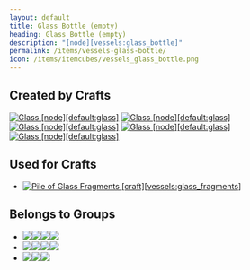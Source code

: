 ```yaml
---
layout: default
title: Glass Bottle (empty)
heading: Glass Bottle (empty)
description: "[node][vessels:glass_bottle]"
permalink: /items/vessels-glass-bottle/
icon: /items/itemcubes/vessels_glass_bottle.png
---
```



## Created by Crafts

<div class="craft">
    <div>
        <span><a href="{{site.baseurl}}/items/default-glass/"><img src="{{site.baseurl}}/assets/img/items/itemcubes/default_glass.png" data-toggle="tooltip" title="Glass [node][default:glass]"></a></span>
        <span></span>
        <span><a href="{{site.baseurl}}/items/default-glass/"><img src="{{site.baseurl}}/assets/img/items/itemcubes/default_glass.png" data-toggle="tooltip" title="Glass [node][default:glass]"></a></span>
    </div>
    <div>
        <span><a href="{{site.baseurl}}/items/default-glass/"><img src="{{site.baseurl}}/assets/img/items/itemcubes/default_glass.png" data-toggle="tooltip" title="Glass [node][default:glass]"></a></span>
        <span></span>
        <span><a href="{{site.baseurl}}/items/default-glass/"><img src="{{site.baseurl}}/assets/img/items/itemcubes/default_glass.png" data-toggle="tooltip" title="Glass [node][default:glass]"></a></span>
    </div>
    <div>
        <span></span>
        <span><a href="{{site.baseurl}}/items/default-glass/"><img src="{{site.baseurl}}/assets/img/items/itemcubes/default_glass.png" data-toggle="tooltip" title="Glass [node][default:glass]"></a></span>
        <span></span>
    </div>
</div>


## Used for Crafts

<ul class="list-items clearfix">
    <li><a href="{{site.baseurl}}/items/vessels-glass-fragments/"><img src="{{site.baseurl}}/assets/img/items/textures/vessels_glass_fragments.png" data-toggle="tooltip" title="Pile of Glass Fragments [craft][vessels:glass_fragments]"></a></li>
</ul>


## Belongs to Groups

<ul class="list-items clearfix">
    <li><a href="{{site.baseurl}}/items/group-attached-node/"><span class="item-group" data-toggle="tooltip" title="Group Attached Node [group][attached_node]"><img src="{{site.baseurl}}/assets/img/items/itemcubes/farming_seed_cotton.png"><img src="{{site.baseurl}}/assets/img/items/itemcubes/farming_seed_wheat.png"><img src="{{site.baseurl}}/assets/img/items/itemcubes/default_dry_shrub.png"><img src="{{site.baseurl}}/assets/img/items/itemcubes/default_junglegrass.png"></span></a></li>
    <li><a href="{{site.baseurl}}/items/group-dig-immediate/"><span class="item-group" data-toggle="tooltip" title="Group Dig Immediate [group][dig_immediate]"><img src="{{site.baseurl}}/assets/img/items/itemcubes/bones_bones.png"><img src="{{site.baseurl}}/assets/img/items/itemcubes/default_apple.png"><img src="{{site.baseurl}}/assets/img/items/itemcubes/default_junglesapling.png"><img src="{{site.baseurl}}/assets/img/items/itemcubes/default_pine_sapling.png"></span></a></li>
    <li><a href="{{site.baseurl}}/items/group-vessel/"><span class="item-group" data-toggle="tooltip" title="Group Vessel [group][vessel]"><img src="{{site.baseurl}}/assets/img/items/itemcubes/vessels_drinking_glass.png"><img src="{{site.baseurl}}/assets/img/items/itemcubes/vessels_glass_bottle.png"><img src="{{site.baseurl}}/assets/img/items/itemcubes/vessels_steel_bottle.png"></span></a></li>
</ul>
